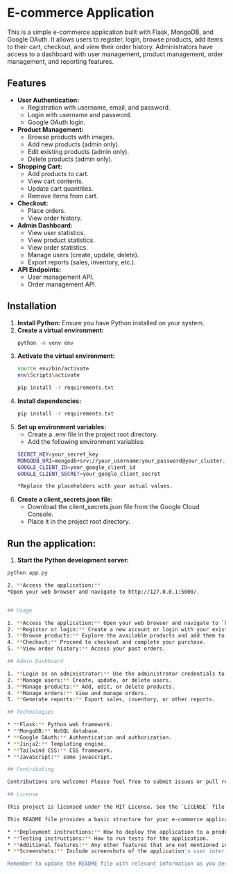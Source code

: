 # E-commerce Application

This is a simple e-commerce application built with Flask, MongoDB, and Google OAuth. It allows users to register, login, browse products, add items to their cart, checkout, and view their order history. Administrators have access to a dashboard with user management, product management, order management, and reporting features.

## Features

* **User Authentication:**
    * Registration with username, email, and password.
    * Login with username and password.
    * Google OAuth login.
* **Product Management:**
    * Browse products with images.
    * Add new products (admin only).
    * Edit existing products (admin only).
    * Delete products (admin only).
* **Shopping Cart:**
    * Add products to cart.
    * View cart contents.
    * Update cart quantities.
    * Remove items from cart.
* **Checkout:**
    * Place orders.
    * View order history.
* **Admin Dashboard:**
    * View user statistics.
    * View product statistics.
    * View order statistics.
    * Manage users (create, update, delete).
    * Export reports (sales, inventory, etc.).
* **API Endpoints:**
    * User management API.
    * Order management API.

## Installation

1. **Install Python:** Ensure you have Python installed on your system.
2. **Create a virtual environment:**
   ```bash
   python -m venv env

3. **Activate the virtual environment:**
   ```bash
   source env/bin/activate
   env\Scripts\activate 

   pip install -r requirements.txt

4. **Install dependencies:**
   ```bash
   pip install -r requirements.txt


5. **Set up environment variables:**
    * Create a .env file in the project root directory.
    * Add the following environment variables:
    ```bash
    SECRET_KEY=your_secret_key
    MONGODB_URI=mongodb+srv://your_username:your_password@your_cluster.mongodb.net/your_database?retryWrites=true&w=majority
    GOOGLE_CLIENT_ID=your_google_client_id
    GOOGLE_CLIENT_SECRET=your_google_client_secret
    
    *Replace the placeholders with your actual values.
    
6. **Create a client_secrets.json file:**
   * Download the client_secrets.json file from the Google Cloud Console.
   * Place it in the project root directory.



## **Run the application:**
  1. **Start the Python development server:**
   ```bash
   python app.py

2. **Access the application:**
   *Open your web browser and navigate to http://127.0.0.1:5000/.


## Usage

1. **Access the application:** Open your web browser and navigate to `http://127.0.0.1:5000/`.
2. **Register or login:** Create a new account or login with your existing credentials.
3. **Browse products:** Explore the available products and add them to your cart.
4. **Checkout:** Proceed to checkout and complete your purchase.
5. **View order history:** Access your past orders.

## Admin Dashboard

1. **Login as an administrator:** Use the administrator credentials to access the dashboard.
2. **Manage users:** Create, update, or delete users.
3. **Manage products:** Add, edit, or delete products.
4. **Manage orders:** View and manage orders.
5. **Generate reports:** Export sales, inventory, or other reports.

## Technologies

* **Flask:** Python web framework.
* **MongoDB:** NoSQL database.
* **Google OAuth:** Authentication and authorization.
* **Jinja2:** Templating engine.
* **Tailwind CSS:** CSS framework.
* **JavaScript:** some javascript.

## Contributing

Contributions are welcome! Please feel free to submit issues or pull requests.

## License

This project is licensed under the MIT License. See the `LICENSE` file for details.

This README file provides a basic structure for your e-commerce application. You can customize it further to include more details about your project, such as:

* **Deployment instructions:** How to deploy the application to a production environment.
* **Testing instructions:** How to run tests for the application.
* **Additional features:** Any other features that are not mentioned in the basic features list.
* **Screenshots:** Include screenshots of the application's user interface.

Remember to update the README file with relevant information as you develop your e-commerce application.
